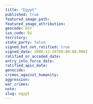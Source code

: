 ```yaml
---
title: "Egypt"
published: true
featured_image_path:
featured_image_attribution:
geocode: EGY
iso_code: EG
territory:
state_party: false
signed_but_not_ratified: true
signed_date: 2000-12-26T00:00:00.000Z
ratified_or_acceded_date:
entry_into_force_date:
ratified_apic_date:
genocide:
crimes_against_humanity:
aggression:
war_crimes:
note:
slug: egypt
---
```

